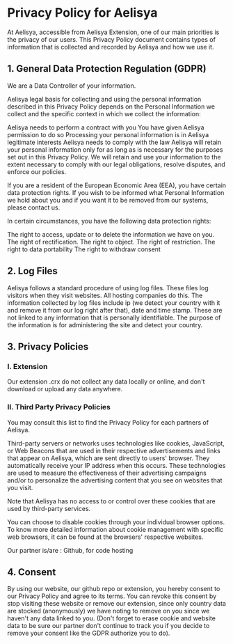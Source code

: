 # Privacy Policy for Aelisya
At Aelisya, accessible from Aelisya Extension, one of our main priorities is the privacy of our users. This Privacy Policy document contains types of information that is collected and recorded by Aelisya and how we use it.

## 1. General Data Protection Regulation (GDPR)
We are a Data Controller of your information.

Aelisya legal basis for collecting and using the personal information described in this Privacy Policy depends on the Personal Information we collect and the specific context in which we collect the information:

Aelisya needs to perform a contract with you
You have given Aelisya permission to do so
Processing your personal information is in Aelisya legitimate interests
Aelisya needs to comply with the law
Aelisya will retain your personal information only for as long as is necessary for the purposes set out in this Privacy Policy. We will retain and use your information to the extent necessary to comply with our legal obligations, resolve disputes, and enforce our policies.

If you are a resident of the European Economic Area (EEA), you have certain data protection rights. If you wish to be informed what Personal Information we hold about you and if you want it to be removed from our systems, please contact us.

In certain circumstances, you have the following data protection rights:

The right to access, update or to delete the information we have on you.
The right of rectification.
The right to object.
The right of restriction.
The right to data portability
The right to withdraw consent

## 2. Log Files
Aelisya follows a standard procedure of using log files. These files log visitors when they visit websites. All hosting companies do this. 
The information collected by log files include ip (we detect your country with it and remove it from our log right after that), date and time stamp.
These are not linked to any information that is personally identifiable. The purpose of the information is for administering the site and detect your country.

## 3. Privacy Policies
### I. Extension
Our extension .crx do not collect any data locally or online, and don't download or upload any data anywhere.

### II. Third Party Privacy Policies
You may consult this list to find the Privacy Policy for each partners of Aelisya.

Third-party servers or networks uses technologies like cookies, JavaScript, or Web Beacons that are used in their respective advertisements and links that appear on Aelisya, which are sent directly to users' browser. They automatically receive your IP address when this occurs. These technologies are used to measure the effectiveness of their advertising campaigns and/or to personalize the advertising content that you see on websites that you visit.

Note that Aelisya has no access to or control over these cookies that are used by third-party services.

You can choose to disable cookies through your individual browser options. To know more detailed information about cookie management with specific web browsers, it can be found at the browsers' respective websites.

Our partner is/are : Github, for code hosting

## 4. Consent
By using our website, our github repo or extension, you hereby consent to our Privacy Policy and agree to its terms.
You can revoke this consent by stop visiting these website or remove our extension, since only country data are stocked (anonymously) we have noting to remove on you since we haven't any data linked to you.
(Don't forget to erase cookie and website data to be sure our partner don't continue to track you if you decide to remove your consent like the GDPR authorize you to do).
